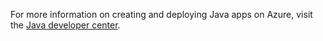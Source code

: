 For more information on creating and deploying Java apps on Azure, visit the [Java developer center](/java/api).